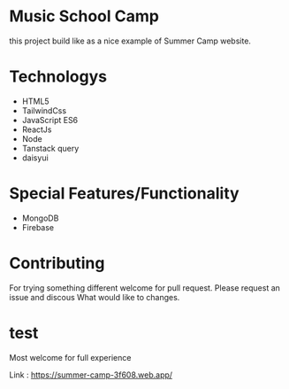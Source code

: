 # Music School Camp

 this project build like as a nice example of Summer Camp website.

 # Technologys

 * HTML5
 * TailwindCss
 * JavaScript ES6
 * ReactJs
 * Node
 * Tanstack query
 * daisyui

 # Special Features/Functionality
 * MongoDB 
 * Firebase
 
 # Contributing 

For trying something different welcome for pull request.
Please request an issue and discous What would like to changes.

# test 

Most welcome for full experience

Link : https://summer-camp-3f608.web.app/
